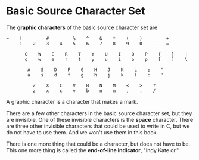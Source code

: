 # Basic Source Character Set

The **graphic characters** of the basic source character set are

    ~    !         #         %    ^    &    *    (    )    _    +
         1    2    3    4    5    6    7    8    9    0    -    =

           Q    W    E    R    T    Y    U    I    O    P    {    }    |
           q    w    e    r    t    y    u    i    o    p    [    ]    \

            A    S    D    F    G    H    J    K    L    ;    "
            a    s    d    f    g    h    j    k    l    :    '

              Z    X    C    V    B    N    M    <    >    ?
              z    x    c    v    b    n    m    ,    .    /

A graphic character is a character that makes a mark.

There are a few other characters in the basic source character set, but they are invisible.
One of these invisible characters is the **space** character.
There are three other invisible characters that could be used to write in C,
but we do not have to use them.
And we won't use them in this book.

There is one more thing that could be a character, but does not have to be.
This one more thing is called the **end-of-line indicator**,
"Indy Kate or."
